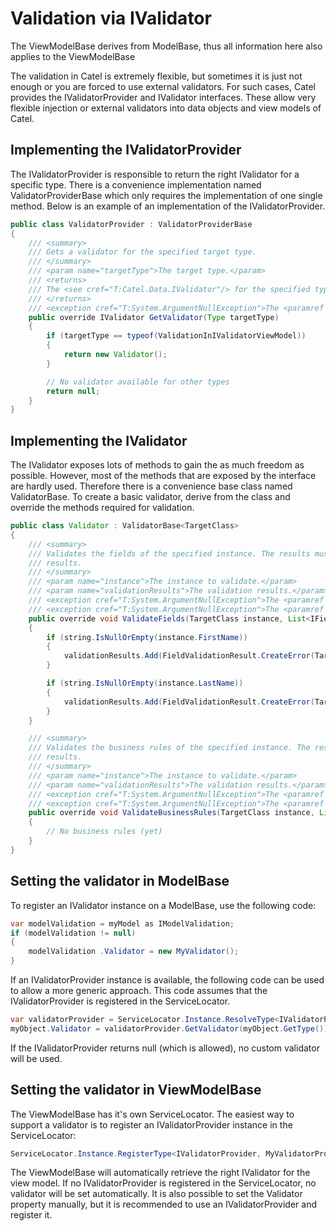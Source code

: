 # Validation via IValidator

The ViewModelBase derives from ModelBase, thus all information here also applies to the ViewModelBase

The validation in Catel is extremely flexible, but sometimes it is just not enough or you are forced to use external validators. For such cases, Catel provides the IValidatorProvider and IValidator interfaces. These allow very flexible injection or external validators into data objects and view models of Catel.

## Implementing the IValidatorProvider

The IValidatorProvider is responsible to return the right IValidator for a specific type. There is a convenience implementation named ValidatorProviderBase which only requires the implementation of one single method. Below is an example of an implementation of the IValidatorProvider.

``` {.java data-syntaxhighlighter-params="brush: java; gutter: false; theme: Confluence" data-theme="Confluence" style="brush: java; gutter: false; theme: Confluence"}
public class ValidatorProvider : ValidatorProviderBase
{
    /// <summary>
    /// Gets a validator for the specified target type.
    /// </summary>
    /// <param name="targetType">The target type.</param>
    /// <returns>
    /// The <see cref="T:Catel.Data.IValidator"/> for the specified type or <c>null</c> if no validator is available for the specified type.
    /// </returns>
    /// <exception cref="T:System.ArgumentNullException">The <paramref name="targetType"/> is <c>null</c>.</exception>
    public override IValidator GetValidator(Type targetType)
    {
        if (targetType == typeof(ValidationInIValidatorViewModel))
        {
            return new Validator();
        }

        // No validator available for other types
        return null;
    }
}
```

## Implementing the IValidator

The IValidator exposes lots of methods to gain the as much freedom as possible. However, most of the methods that are exposed by the interface are hardly used. Therefore there is a convenience base class named ValidatorBase. To create a basic validator, derive from the class and override the methods required for validation.

``` {.java data-syntaxhighlighter-params="brush: java; gutter: false; theme: Confluence" data-theme="Confluence" style="brush: java; gutter: false; theme: Confluence"}
public class Validator : ValidatorBase<TargetClass>
{
    /// <summary>
    /// Validates the fields of the specified instance. The results must be added to the list of validation
    /// results.
    /// </summary>
    /// <param name="instance">The instance to validate.</param>
    /// <param name="validationResults">The validation results.</param>
    /// <exception cref="T:System.ArgumentNullException">The <paramref name="instance"/> is <c>null</c>.</exception>
    /// <exception cref="T:System.ArgumentNullException">The <paramref name="validationResults"/> is <c>null</c>.</exception>
    public override void ValidateFields(TargetClass instance, List<IFieldValidationResult> validationResults)
    {
        if (string.IsNullOrEmpty(instance.FirstName))
        {
            validationResults.Add(FieldValidationResult.CreateError(TargetClass.FirstNameProperty, "First name cannot be empty"));
        }

        if (string.IsNullOrEmpty(instance.LastName))
        {
            validationResults.Add(FieldValidationResult.CreateError(TargetClass.LastNameProperty, "Last name cannot be empty"));
        }
    }

    /// <summary>
    /// Validates the business rules of the specified instance. The results must be added to the list of validation
    /// results.
    /// </summary>
    /// <param name="instance">The instance to validate.</param>
    /// <param name="validationResults">The validation results.</param>
    /// <exception cref="T:System.ArgumentNullException">The <paramref name="instance"/> is <c>null</c>.</exception>
    /// <exception cref="T:System.ArgumentNullException">The <paramref name="validationResults"/> is <c>null</c>.</exception>
    public override void ValidateBusinessRules(TargetClass instance, List<IBusinessRuleValidationResult> validationResults)
    {
        // No business rules (yet)
    }
}
```

## Setting the validator in ModelBase

To register an IValidator instance on a ModelBase, use the following code:

``` {.java data-syntaxhighlighter-params="brush: java; gutter: false; theme: Confluence" data-theme="Confluence" style="brush: java; gutter: false; theme: Confluence"}
var modelValidation = myModel as IModelValidation;
if (modelValidation != null)
{
    modelValidation .Validator = new MyValidator();
}
```

If an IValidatorProvider instance is available, the following code can be used to allow a more generic approach. This code assumes that the IValidatorProvider is registered in the ServiceLocator.

``` {.java data-syntaxhighlighter-params="brush: java; gutter: false; theme: Confluence" data-theme="Confluence" style="brush: java; gutter: false; theme: Confluence"}
var validatorProvider = ServiceLocator.Instance.ResolveType<IValidatorProvider>();
myObject.Validator = validatorProvider.GetValidator(myObject.GetType());
```

If the IValidatorProvider returns null (which is allowed), no custom validator will be used.

## Setting the validator in ViewModelBase

The ViewModelBase has it's own ServiceLocator. The easiest way to support a validator is to register an IValidatorProvider instance in the ServiceLocator:

``` {.java data-syntaxhighlighter-params="brush: java; gutter: false; theme: Confluence" data-theme="Confluence" style="brush: java; gutter: false; theme: Confluence"}
ServiceLocator.Instance.RegisterType<IValidatorProvider, MyValidatorProvider>();
```

The ViewModelBase will automatically retrieve the right IValidator for the view model. If no IValidatorProvider is registered in the ServiceLocator, no validator will be set automatically. It is also possible to set the Validator property manually, but it is recommended to use an IValidatorProvider and register it.